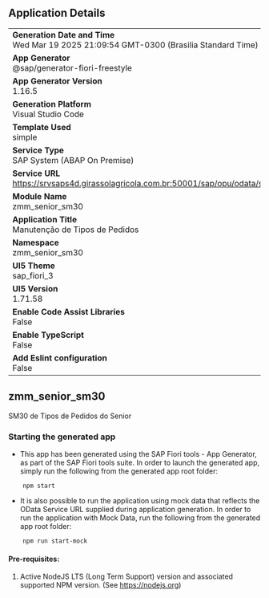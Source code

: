 ## Application Details
|               |
| ------------- |
|**Generation Date and Time**<br>Wed Mar 19 2025 21:09:54 GMT-0300 (Brasilia Standard Time)|
|**App Generator**<br>@sap/generator-fiori-freestyle|
|**App Generator Version**<br>1.16.5|
|**Generation Platform**<br>Visual Studio Code|
|**Template Used**<br>simple|
|**Service Type**<br>SAP System (ABAP On Premise)|
|**Service URL**<br>https://srvsaps4d.girassolagricola.com.br:50001/sap/opu/odata/sap/ZMM_SENIOR_PO_GW_SRV|
|**Module Name**<br>zmm_senior_sm30|
|**Application Title**<br>Manutenção de Tipos de Pedidos|
|**Namespace**<br>zmm_senior_sm30|
|**UI5 Theme**<br>sap_fiori_3|
|**UI5 Version**<br>1.71.58|
|**Enable Code Assist Libraries**<br>False|
|**Enable TypeScript**<br>False|
|**Add Eslint configuration**<br>False|

## zmm_senior_sm30

SM30 de Tipos de Pedidos do Senior

### Starting the generated app

-   This app has been generated using the SAP Fiori tools - App Generator, as part of the SAP Fiori tools suite.  In order to launch the generated app, simply run the following from the generated app root folder:

```
    npm start
```

- It is also possible to run the application using mock data that reflects the OData Service URL supplied during application generation.  In order to run the application with Mock Data, run the following from the generated app root folder:

```
    npm run start-mock
```

#### Pre-requisites:

1. Active NodeJS LTS (Long Term Support) version and associated supported NPM version.  (See https://nodejs.org)


